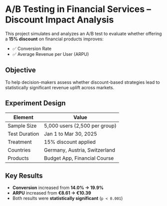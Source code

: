 # A/B Testing in Financial Services – Discount Impact Analysis

This project simulates and analyzes an A/B test to evaluate whether offering a **15% discount** on financial products improves:

- ✅ Conversion Rate
- ✅ Average Revenue per User (ARPU)

## Objective

To help decision-makers assess whether discount-based strategies lead to statistically significant revenue uplift across markets.

## Experiment Design

| Element         | Value                       |
|----------------|-----------------------------|
| Sample Size     | 5,000 users (2,500 per group) |
| Test Duration   | Jan 1 to Mar 30, 2025       |
| Treatment       | 15% discount applied        |
| Countries       | Germany, Austria, Switzerland |
| Products        | Budget App, Financial Course |

## Key Results

- **Conversion** increased from **14.0% → 19.9%**
- **ARPU** increased from **€8.61 → €10.39**
- Both results were **statistically significant** (`p < 0.001`)

